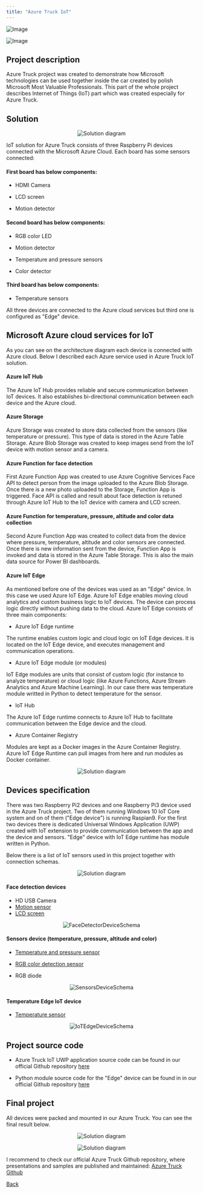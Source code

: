 ```yaml
---
title: "Azure Truck IoT"
---
```


![Image](/images/cloudyofthings/article3/assets/CloudyOfThingsArticle3.png?raw=true)

![Image](/images/cloudyofthings/article3/assets/AzureTruckIoT1.jpg?raw=true)

## Project description

Azure Truck project was created to demonstrate how Microsoft technologies can be used together inside the car created by polish Microsoft Most Valuable Professionals. This part of the whole project describes Internet of Things (IoT) part which was created especially for Azure Truck.


## Solution

<p align="center">
  <img src="/images/cloudyofthings/article3/assets/AzureTruckIoT6.png?raw=true" alt="Solution diagram"/>
</p>

IoT solution for Azure Truck consists of three Raspberry Pi devices connected with the Microsoft Azure Cloud. Each board has some sensors connected:

#### First board has below components:

- HDMI Camera 

- LCD screen 

- Motion detector 

#### Second board has below components:

- RGB color LED 

- Motion detector 

- Temperature and pressure sensors

- Color detector

#### Third board has below components:

- Temperature sensors

All three devices are connected to the Azure cloud services but third one is configured as "Edge" device.


## Microsoft Azure cloud services for IoT

As you can see on the architecture diagram each device is connected with Azure cloud. Below I described each Azure service used in Azure Truck IoT solution.

#### Azure IoT Hub

The Azure IoT Hub provides reliable and secure communication between IoT devices. It also establishes bi-directional communication between each device and the Azure cloud.

#### Azure Storage

Azure Storage was created to store data collected from the sensors (like temperature or pressure). This type of data is stored in the Azure Table Storage. Azure Blob Storage was created to keep images send from the IoT device with motion sensor and a camera.

#### Azure Function for face detection

First Azure Function App was created to use Azure Cognitive Services Face API to detect person from the image uploaded to the Azure Blob Storage. Once there is a new photo uploaded to the Storage, Function App is triggered. Face API is called and result about face detection is retuned through Azure IoT Hub to the IoT device with camera and LCD screen.

#### Azure Function for temperature, pressure, altitude and color data collection

Second Azure Function App was created to collect data from the device where pressure, temperature, altitude and color sensors are connected. Once there is new information sent from the device, Function App is invoked and data is stored in the Azure Table Storage. This is also the main data source for Power BI dashboards.

#### Azure IoT Edge

As mentioned before one of the devices was used as an "Edge" device. In this case we used Azure IoT Edge. Azure IoT Edge enables moving cloud analytics and custom business logic to IoT devices. The device can process logic directly without pushing data to the cloud.
Azure IoT Edge consists of three main components:

- Azure IoT Edge runtime

The runtime enables custom logic and cloud logic on IoT Edge devices. It is located on the IoT Edge device, and executes management and communication operations.

- Azure IoT Edge module (or modules)

IoT Edge modules are units that consist of custom logic (for instance to analyze temperature) or cloud logic (like Azure Functions, Azure Stream Analytics and Azure Machine Learning). In our case there was temperature module writted in Python to detect temperature for the sensor.

- IoT Hub

The Azure IoT Edge runtime connects to Azure IoT Hub to facilitate communication between the Edge device and the cloud.

- Azure Container Registry

Modules are kept as a Docker images in the Azure Container Registry. Azure IoT Edge Runtime can pull images from here and run modules as Docker container.

<p align="center">
  <img src="/images/cloudyofthings/article3/assets/AzureTruckIoT5.png?raw=true" alt="Solution diagram"/>
</p>


## Devices specification

There was two Raspberry Pi2 devices and one Raspberry Pi3 device used in the Azure Truck project. Two of them running Windows 10 IoT Core system and on of them ("Edge device") is running Raspian9. For the first two devices there is dedicated Universal Windows Application (UWP) created with IoT extension to provide communication between the app and the device and sensors. "Edge" device with IoT Edge runtime has module written in Python.

Below there is a list of IoT sensors used in this project together with connection schemas.

<p align="center">
  <img src="/images/cloudyofthings/article3/assets/AzureTruckIoT3.JPG?raw=true" alt="Solution diagram"/>
</p>

#### Face detection devices

- HD USB Camera
- [Motion sensor](https://learn.adafruit.com/pir-passive-infrared-proximity-motion-sensor/overview)
- [LCD screen](https://www.adafruit.com/product/181)

<p align="center">
  <img src="/images/cloudyofthings/article3/assets/FaceDetectorDeviceSchema.png?raw=true" alt="FaceDetectorDeviceSchema"/>
</p>

#### Sensors device (temperature, pressure, altitude and color)

- [Temperature and pressure sensor](https://learn.adafruit.com/adafruit-bmp280-barometric-pressure-plus-temperature-sensor-breakout/overview)

- [RGB color detection sensor](https://www.adafruit.com/product/1334)

- RGB diode

<p align="center">
  <img src="/images/cloudyofthings/article3/assets/SensorsDeviceSchema.png?raw=true" alt="SensorsDeviceSchema"/>
</p>

#### Temperature Edge IoT device

- [Temperature sensor](https://www.adafruit.com/product/165)

<p align="center">
  <img src="/images/cloudyofthings/article3/assets/IoTEdgeDeviceSchema.png?raw=true" alt="IoTEdgeDeviceSchema"/>
</p>

## Project source code

- Azure Truck IoT UWP application source code can be found in our official Github repository [here](https://github.com/Daniel-Krzyczkowski/WindowsIoTCore/tree/master/AzureTruckIoT)

- Python module source code for the "Edge" device can be found in in our official Github repository [here](https://github.com/AzureTruck/IoT/tree/master/TemperatureEdgeSolution)

## Final project

All devices were packed and mounted in our Azure Truck. You can see the final result below.

<p align="center">
  <img src="/images/cloudyofthings/article3/assets/AzureTruckIoT7.png?raw=true" alt="Solution diagram"/>
</p>

<p align="center">
  <img src="/images/cloudyofthings/article3/assets/AzureTruckIoT8.png?raw=true" alt="Solution diagram"/>
</p>

I recommend to check our official Azure Truck Github repository, where presentations and samples are published and maintained:
[Azure Truck Github](https://github.com/AzureTruck)

[Back](https://daniel-krzyczkowski.github.io/)

